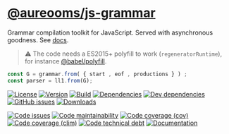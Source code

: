 [@aureooms/js-grammar](https://aureooms.github.io/js-grammar)
==

Grammar compilation toolkit for JavaScript. Served with asynchronous goodness.
See [docs](https://aureooms.github.io/js-grammar/index.html).

> :warning: The code needs a ES2015+ polyfill to work (`regeneratorRuntime`),
> for instance [@babel/polyfill](https://babeljs.io/docs/usage/polyfill).

```js
const G = grammar.from( { start , eof , productions } ) ;
const parser = ll1.from(G);
```

[![License](https://img.shields.io/github/license/aureooms/js-grammar.svg)](https://raw.githubusercontent.com/aureooms/js-grammar/master/LICENSE)
[![Version](https://img.shields.io/npm/v/@aureooms/js-grammar.svg)](https://www.npmjs.org/package/@aureooms/js-grammar)
[![Build](https://img.shields.io/travis/aureooms/js-grammar.svg)](https://travis-ci.org/aureooms/js-grammar)
[![Dependencies](https://img.shields.io/david/aureooms/js-grammar.svg)](https://david-dm.org/aureooms/js-grammar)
[![Dev dependencies](https://img.shields.io/david/dev/aureooms/js-grammar.svg)](https://david-dm.org/aureooms/js-grammar?type=dev)
[![GitHub issues](https://img.shields.io/github/issues/aureooms/js-grammar.svg)](https://github.com/aureooms/js-grammar/issues)
[![Downloads](https://img.shields.io/npm/dm/@aureooms/js-grammar.svg)](https://www.npmjs.org/package/@aureooms/js-grammar)

[![Code issues](https://img.shields.io/codeclimate/issues/aureooms/js-grammar.svg)](https://codeclimate.com/github/aureooms/js-grammar/issues)
[![Code maintainability](https://img.shields.io/codeclimate/maintainability/github/aureooms/js-grammar.svg)](https://codeclimate.com/github/aureooms/js-grammar/trends/churn)
[![Code coverage (cov)](https://img.shields.io/codecov/c/github/aureooms/js-grammar.svg)](https://codecov.io/gh/aureooms/js-grammar)
[![Code coverage (clim)](https://img.shields.io/codeclimate/coverage-letter/aureooms/js-grammar.svg)](https://codeclimate.com/github/aureooms/js-grammar/trends/test_coverage_new_code)
[![Code technical debt](https://img.shields.io/codeclimate/tech-debt/aureooms/js-grammar.svg)](https://codeclimate.com/github/aureooms/js-grammar/trends/technical_debt)
[![Documentation](https://aureooms.github.io/js-grammar/badge.svg)](https://aureooms.github.io/js-grammar/source.html)
